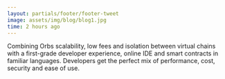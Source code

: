 ```yaml
---
layout: partials/footer/footer-tweet
image: assets/img/blog/blog1.jpg
time: 2 hours ago
---
```


Combining Orbs scalability, low fees and isolation between virtual chains with a first-grade developer experience, online IDE and smart contracts in familiar languages. Developers get the perfect mix of performance, cost, security and ease of use.
